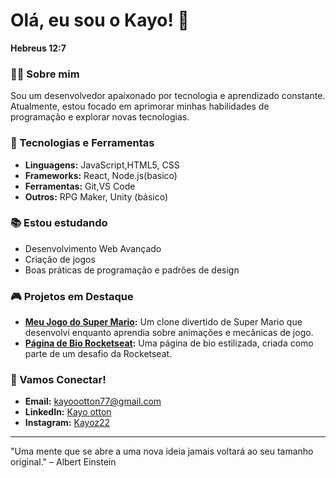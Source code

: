 # Olá, eu sou o Kayo! 👋

**Hebreus 12:7**

### 👨‍💻 Sobre mim

Sou um desenvolvedor apaixonado por tecnologia e aprendizado constante. Atualmente, estou focado em aprimorar minhas habilidades de programação e explorar novas tecnologias. 

### 🚀 Tecnologias e Ferramentas

- **Linguagens:** JavaScript,HTML5, CSS
- **Frameworks:** React, Node.js(basico)
- **Ferramentas:** Git,VS Code
- **Outros:** RPG Maker, Unity (básico)

### 📚 Estou estudando

- Desenvolvimento Web Avançado
- Criação de jogos
- Boas práticas de programação e padrões de design

### 🎮 Projetos em Destaque

- **[Meu Jogo do Super Mario](https://github.com/seu-usuario/meu-jogo-super-mario):** Um clone divertido de Super Mario que desenvolvi enquanto aprendia sobre animações e mecânicas de jogo.
- **[Página de Bio Rocketseat](https://github.com/seu-usuario/pagina-bio-rocketseat):** Uma página de bio estilizada, criada como parte de um desafio da Rocketseat.


### 💬 Vamos Conectar!

- **Email:** kayoootton77@gmail.com
- **LinkedIn:** [Kayo otton](https://www.linkedin.com/in/kayo-otton-53a8b1317/)
- **Instagram:** [Kayoz22](https://www.instagram.com/kayoz22/)

---

"Uma mente que se abre a uma nova ideia jamais voltará ao seu tamanho original." – Albert Einstein


